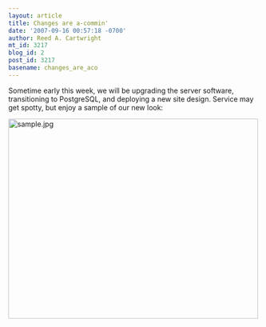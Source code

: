 ```yaml
---
layout: article
title: Changes are a-commin'
date: '2007-09-16 00:57:18 -0700'
author: Reed A. Cartwright
mt_id: 3217
blog_id: 2
post_id: 3217
basename: changes_are_aco
---
```

Sometime early this week, we will be upgrading the server software, transitioning to PostgreSQL, and deploying a new site design.  Service may get spotty, but enjoy a sample of our new look:

<img src="{{ site.baseurl }}/uploads/2007/sample.jpg" alt="sample.jpg" width="500" height="400" />
